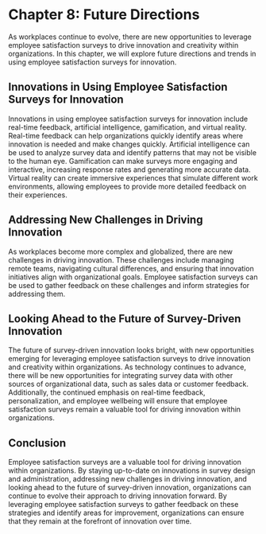 Chapter 8: Future Directions
============================

As workplaces continue to evolve, there are new opportunities to leverage employee satisfaction surveys to drive innovation and creativity within organizations. In this chapter, we will explore future directions and trends in using employee satisfaction surveys for innovation.

Innovations in Using Employee Satisfaction Surveys for Innovation
-----------------------------------------------------------------

Innovations in using employee satisfaction surveys for innovation include real-time feedback, artificial intelligence, gamification, and virtual reality. Real-time feedback can help organizations quickly identify areas where innovation is needed and make changes quickly. Artificial intelligence can be used to analyze survey data and identify patterns that may not be visible to the human eye. Gamification can make surveys more engaging and interactive, increasing response rates and generating more accurate data. Virtual reality can create immersive experiences that simulate different work environments, allowing employees to provide more detailed feedback on their experiences.

Addressing New Challenges in Driving Innovation
-----------------------------------------------

As workplaces become more complex and globalized, there are new challenges in driving innovation. These challenges include managing remote teams, navigating cultural differences, and ensuring that innovation initiatives align with organizational goals. Employee satisfaction surveys can be used to gather feedback on these challenges and inform strategies for addressing them.

Looking Ahead to the Future of Survey-Driven Innovation
-------------------------------------------------------

The future of survey-driven innovation looks bright, with new opportunities emerging for leveraging employee satisfaction surveys to drive innovation and creativity within organizations. As technology continues to advance, there will be new opportunities for integrating survey data with other sources of organizational data, such as sales data or customer feedback. Additionally, the continued emphasis on real-time feedback, personalization, and employee wellbeing will ensure that employee satisfaction surveys remain a valuable tool for driving innovation within organizations.

Conclusion
----------

Employee satisfaction surveys are a valuable tool for driving innovation within organizations. By staying up-to-date on innovations in survey design and administration, addressing new challenges in driving innovation, and looking ahead to the future of survey-driven innovation, organizations can continue to evolve their approach to driving innovation forward. By leveraging employee satisfaction surveys to gather feedback on these strategies and identify areas for improvement, organizations can ensure that they remain at the forefront of innovation over time.
